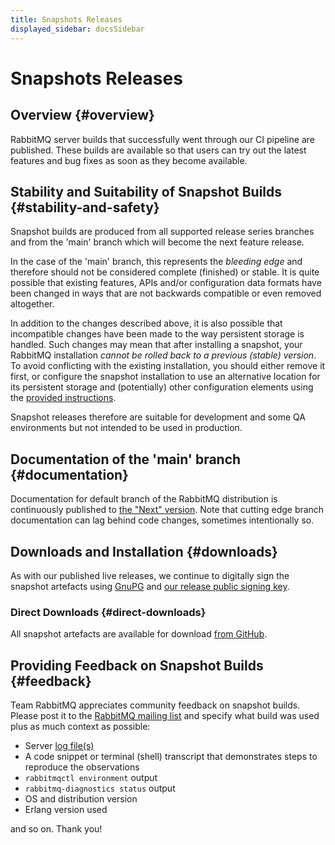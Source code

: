 ```yaml
---
title: Snapshots Releases
displayed_sidebar: docsSidebar
---
```

<!--
Copyright (c) 2005-2024 Broadcom. All Rights Reserved. The term "Broadcom" refers to Broadcom Inc. and/or its subsidiaries.

All rights reserved. This program and the accompanying materials
are made available under the terms of the under the Apache License,
Version 2.0 (the "License”); you may not use this file except in compliance
with the License. You may obtain a copy of the License at

https://www.apache.org/licenses/LICENSE-2.0

Unless required by applicable law or agreed to in writing, software
distributed under the License is distributed on an "AS IS" BASIS,
WITHOUT WARRANTIES OR CONDITIONS OF ANY KIND, either express or implied.
See the License for the specific language governing permissions and
limitations under the License.
-->

# Snapshots Releases

## Overview {#overview}

RabbitMQ server builds that successfully went through our CI
pipeline are published. These builds are available so that users
can try out the latest features and bug fixes as soon as they
become available.


## Stability and Suitability of Snapshot Builds {#stability-and-safety}

Snapshot builds are produced from all supported release series branches and from
the 'main' branch which will become the next feature release.

In the case of the 'main' branch, this represents the
<i>bleeding edge</i> and therefore should not be considered
complete (finished) or stable. It is quite possible that
existing features, APIs and/or configuration data formats have
been changed in ways that are not backwards compatible or even
removed altogether.

In addition to the changes described above, it is also possible that
incompatible changes have been made to the way persistent storage
is handled. Such changes may mean that after installing a snapshot,
your RabbitMQ installation <i>cannot be rolled back to a previous (stable) version</i>. To avoid conflicting with the existing
installation, you should either remove it first, or configure the
snapshot installation to use an alternative location for its
persistent storage and (potentially) other configuration elements
using the [provided instructions](./relocate).

Snapshot releases therefore are suitable for development and some QA
environments but not intended to be used in production.


## Documentation of the 'main' branch {#documentation}

Documentation for default branch of the RabbitMQ distribution is continuously published to
[the "Next" version](/docs/documentation).
Note that cutting edge branch documentation can lag behind code changes, sometimes
intentionally so.


## Downloads and Installation {#downloads}

As with our published live releases, we continue to digitally
sign the snapshot artefacts using [GnuPG](http://www.gnupg.org/) and
[our release public signing key](./signatures).

### Direct Downloads {#direct-downloads}

All snapshot artefacts are available for download [from GitHub](https://github.com/rabbitmq/rabbitmq-server-binaries-dev/releases).


## Providing Feedback on Snapshot Builds {#feedback}

Team RabbitMQ appreciates community feedback on snapshot builds.
Please post it to the [RabbitMQ mailing list](https://groups.google.com/forum/#!forum/rabbitmq-users)
and specify what build was used plus as much context as possible:

 * Server [log file(s)](./logging)
 * A code snippet or terminal (shell) transcript that demonstrates steps to reproduce the observations
 * `rabbitmqctl environment` output
 * `rabbitmq-diagnostics status` output
 * OS and distribution version
 * Erlang version used

and so on. Thank you!
